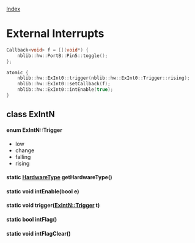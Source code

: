 [Index](../../index.hpp.md#index)

# External Interrupts

```c++
Callback<void> f = [](void*) {
    nblib::hw::PortB::Pin5::toggle();
};

atomic {
    nblib::hw::ExInt0::trigger(nblib::hw::ExInt0::Trigger::rising);
    nblib::hw::ExInt0::setCallback(f);
    nblib::hw::ExInt0::intEnable(true);
}
```

## class ExIntN

#### enum ExIntN::Trigger
* low
* change
* falling
* rising

#### static [HardwareType](hardwaretype.hpp.md#enum-hardwaretype) getHardwareType()

#### static void intEnable(bool e)

#### static void trigger([ExIntN::Trigger](exint.hpp.md#enum-exintntrigger) t)

#### static bool intFlag()

#### static void intFlagClear()
